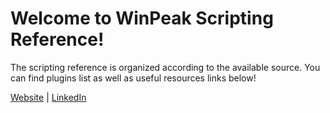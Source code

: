 # Welcome to WinPeak Scripting Reference!

The scripting reference is organized according to the available source. You can find plugins list as well as useful resources links below!

[Website](https://google.com/) | [LinkedIn](https://google.com/) 

